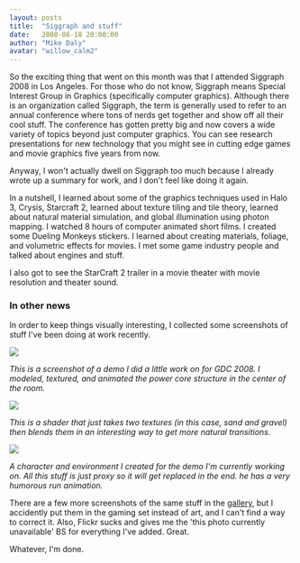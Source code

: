 ```yaml
---
layout: posts
title:  "Siggraph and stuff"
date:   2008-08-18 20:00:00
author: "Mike Daly"
avatar: "willow_calm2"
---
```

So the exciting thing that went on this month was that I attended Siggraph 2008 in Los Angeles. For those who do not know, Siggraph means Special Interest Group in Graphics (specifically computer graphics). Although there is an organization called Siggraph, the term is generally used to refer to an annual conference where tons of nerds get together and show off all their cool stuff. The conference has gotten pretty big and now covers a wide variety of topics beyond just computer graphics. You can see research presentations for new technology that you might see in cutting edge games and movie graphics five years from now.

Anyway, I won't actually dwell on Siggraph too much because I already wrote up a summary for work, and I don't feel like doing it again.

In a nutshell, I learned about some of the graphics techniques used in Halo 3, Crysis, Starcraft 2, learned about texture tiling and tile theory, learned about natural material simulation, and global illumination using photon mapping. I watched 8 hours of computer animated short films. I created some Dueling Monkeys stickers. I learned about creating materials, foliage, and volumetric effects for movies. I met some game industry people and talked about engines and stuff.

I also got to see the StarCraft 2 trailer in a movie theater with movie resolution and theater sound.

### In other news

In order to keep things visually interesting, I collected some screenshots of stuff I've been doing at work recently.

![](https://content.duelingmonkeys.com/filespace/willow/zorsis.jpg)

_This is a screenshot of a demo I did a little work on for GDC 2008. I modeled, textured, and animated the power core structure in the center of the room._

![](https://content.duelingmonkeys.com/filespace/willow/blendshader.jpg)

_This is a shader that just takes two textures (in this case, sand and gravel) then blends them in an interesting way to get more natural transitions._

![](https://content.duelingmonkeys.com/filespace/willow/jack.jpg)

_A character and environment I created for the demo I'm currently working on. All this stuff is just proxy so it will get replaced in the end. he has a very humorous run animation._

There are a few more screenshots of the same stuff in the [gallery](gallery/index.php), but I accidently put them in the gaming set instead of art, and I can't find a way to correct it. Also, Flickr sucks and gives me the 'this photo currently unavailable' BS for everything I've added. Great.

Whatever, I'm done.
